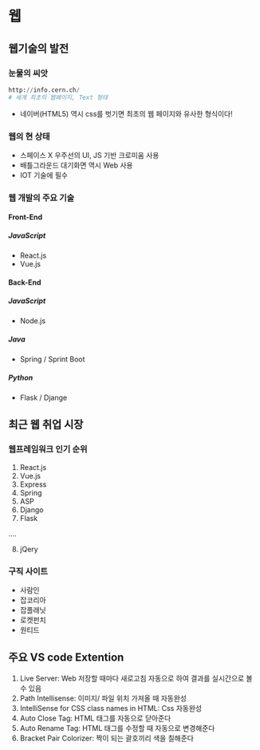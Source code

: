 # 웹

## 웹기술의 발전

### 눈물의 씨앗

```python
http://info.cern.ch/
# 세계 최초의 웹페이지, Text 형태
```

- 네이버(HTML5) 역시 css를 벗기면 최초의 웹 페이지와 유사한 형식이다!



### 웹의 현 상태

- 스페이스 X 우주선의 UI, JS 기반 크로미움 사용
- 배틀그라운드 대기화면 역시 Web 사용
- IOT 기술에 필수



### 웹 개발의 주요 기술

#### Front-End

##### JavaScript

- React.js
- Vue.js

#### Back-End

##### JavaScript

- Node.js

##### Java

- Spring / Sprint Boot

##### Python

- Flask / Djange



## 최근 웹 취업 시장

### 웹프레임워크 인기 순위

1. React.js
2. Vue.js
3. Express
4. Spring
5. ASP
6. Django
7. Flask

....

8. jQery



### 구직 사이트

- 사람인
- 잡코리아
- 잡플래닛
- 로켓펀치
- 원티드



## 주요 VS code Extention

1. Live Server: Web 저장할 때마다 새로고침 자동으로 하여 결과를 실시간으로 볼 수 있음
2. Path Intellisense: 이미지/ 파일 위치 가져올 때 자동완성
3. IntelliSense for CSS class names in HTML: Css 자동완성
4. Auto Close Tag: HTML 태그를 자동으로 닫아준다
5. Auto Rename Tag: HTML 태그를 수정할 때 자동으로 변경해준다
6. Bracket Pair Colorizer: 짝이 되는 괄호끼리 색을 칠해준다





